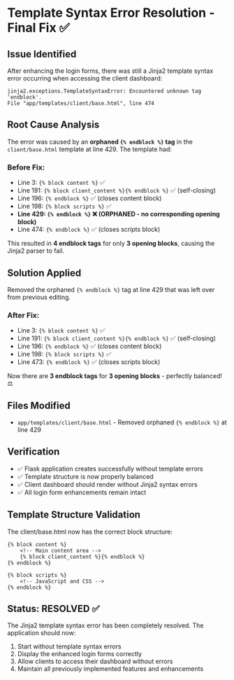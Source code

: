 # Template Syntax Error Resolution - Final Fix ✅

## Issue Identified
After enhancing the login forms, there was still a Jinja2 template syntax error occurring when accessing the client dashboard:

```
jinja2.exceptions.TemplateSyntaxError: Encountered unknown tag 'endblock'.
File "app/templates/client/base.html", line 474
```

## Root Cause Analysis
The error was caused by an **orphaned `{% endblock %}` tag** in the `client/base.html` template at line 429. The template had:

### Before Fix:
- Line 3: `{% block content %}` ✅
- Line 191: `{% block client_content %}{% endblock %}` ✅ (self-closing)
- Line 196: `{% endblock %}` ✅ (closes content block)
- Line 198: `{% block scripts %}` ✅
- **Line 429: `{% endblock %}` ❌ (ORPHANED - no corresponding opening block)**
- Line 474: `{% endblock %}` ✅ (closes scripts block)

This resulted in **4 endblock tags** for only **3 opening blocks**, causing the Jinja2 parser to fail.

## Solution Applied
Removed the orphaned `{% endblock %}` tag at line 429 that was left over from previous editing.

### After Fix:
- Line 3: `{% block content %}` ✅
- Line 191: `{% block client_content %}{% endblock %}` ✅ (self-closing)
- Line 196: `{% endblock %}` ✅ (closes content block)
- Line 198: `{% block scripts %}` ✅
- Line 473: `{% endblock %}` ✅ (closes scripts block)

Now there are **3 endblock tags** for **3 opening blocks** - perfectly balanced! ⚖️

## Files Modified
- `app/templates/client/base.html` - Removed orphaned `{% endblock %}` at line 429

## Verification
- ✅ Flask application creates successfully without template errors
- ✅ Template structure is now properly balanced
- ✅ Client dashboard should render without Jinja2 syntax errors
- ✅ All login form enhancements remain intact

## Template Structure Validation
The client/base.html now has the correct block structure:
```jinja2
{% block content %}
    <!-- Main content area -->
    {% block client_content %}{% endblock %}
{% endblock %}

{% block scripts %}
    <!-- JavaScript and CSS -->
{% endblock %}
```

## Status: RESOLVED ✅
The Jinja2 template syntax error has been completely resolved. The application should now:
1. Start without template syntax errors
2. Display the enhanced login forms correctly
3. Allow clients to access their dashboard without errors
4. Maintain all previously implemented features and enhancements
